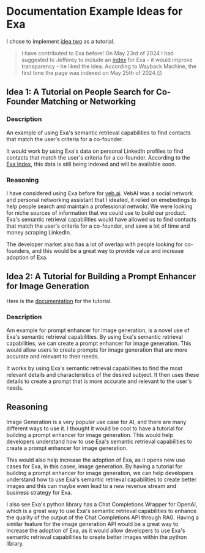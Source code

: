 # Documentation Example Ideas for Exa

I chose to implement [idea two](#idea-2-a-tutorial-for-building-a-prompt-enhancer-for-image-generation) as a tutorial.

> I have contributed to Exa before! On May 23rd of 2024 I had suggested to Jefferey to include an [index](https://docs.exa.ai/reference/the-exa-index) for Exa - it would improve transparency - he liked the idea. According to Wayback Machine, the first time the page was indexed on May 25th of 2024.😊

## Idea 1: A Tutorial on People Search for Co-Founder Matching or Networking

### Description
An example of using Exa's semantic retrieval capabilities to find contacts that match the user's criteria for a co-founder.

It would work by using Exa's data on personal LinkedIn profiles to find contacts that match the user's criteria for a co-founder. According to the [Exa Index](https://docs.exa.ai/reference/the-exa-index), this data is still being indexed and will be available soon.

### Reasoning
I have considered using Exa before for [veb.ai](https://veb.ai). VebAI was a social network and personal networking assistant that I ideated, it relied on emebedings to help people search and maintain a professional netwokr. We were looking for niche sources of information that we could use to build our product. Exa's semantic retrieval capabilities would have allowed us to find contacts that match the user's criteria for a co-founder, and save a lot of time and money scraping LinkedIn.

The developer market also has a lot of overlap with people looking for co-founders, and this would be a great way to provide value and increase adoption of Exa.

## Idea 2: A Tutorial for Building a Prompt Enhancer for Image Generation

Here is the [documentation](doc.md) for the tutorial.

### Description
Am example for prompt enhancer for image generation, is a novel use of Exa's semantic retrieval capabilities. By using Exa's semantic retrieval capabilities, we can create a prompt enhancer for image generation. This would allow users to create prompts for image generation that are more accurate and relevant to their needs.

It works by using Exa's semantic retrieval capabilities to find the most relevant details and characteristics of the desired subject. It then uses these details to create a prompt that is more accurate and relevant to the user's needs.

## Reasoning
Image Generation is a very popular use case for AI, and there are many different ways to use it. I thought it would be cool to have a tutorial for building a prompt enhancer for image generation. This would help developers understand how to use Exa's semantic retrieval capabilities to create a prompt enhancer for image generation.

This would also help increase the adoption of Exa, as it opens new use cases for Exa, in this casee, image generation. By having a tutorial for building a prompt enhancer for image generation, we can help developers understand how to use Exa's semantic retrieval capabilities to create better images and this can maybe even lead to a new revenue stream and business strategy for Exa.

I also see Exa's python library has a Chat Completions Wrapper for OpenAI, which is a great way to use Exa's semantic retrieval capabilities to enhance the quality of the output of the Chat Completions API through RAG. Having a similar feature for the image generation API would be a great way to increase the adoption of Exa, as it would allow developers to use Exa's semantic retrieval capabilities to create better images within the python library.